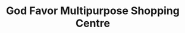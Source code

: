 ---
title: "God Favor Multipurpose Shopping Centre"
url: /ganta/god-favor-multipurpose-shopping-centre/
shop: Lebensmittel
---